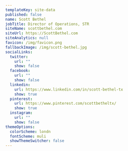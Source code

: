 ```yaml
---
templateKey: site-data
published: false
name: Scott Bethel
jobTitle: Director of Operations, STR
siteName: scottbethel.com
siteUrl: https://ScottBethel.com
siteAnalytics: null
favicon: /img/favicon.png
fallbackImage: /img/scott-bethel.jpg
socialLinks:
  twitter:
    url: ""
    show: false
  facebook:
    url: ""
    show: false
  linkedin:
    url: https://www.linkedin.com/in/scott-bethel-tx
    show: true
  pinterest:
    url: https://www.pinterest.com/scottbetheltx/
    show: true
  instagram:
    url: ""
    show: false
themeOptions:
  colorScheme: londn
  fontScheme: muli
  showThemeSwitcher: false
---
```

